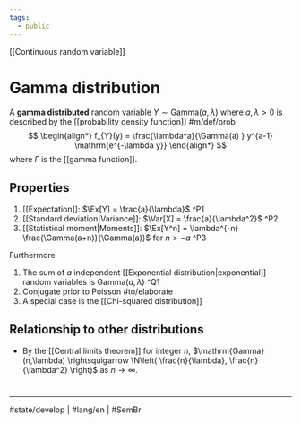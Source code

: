 ```yaml
---
tags:
  - public
---
```

[[Continuous random variable]]
# Gamma distribution

A **gamma distributed** random variable $Y \sim \mathrm{Gamma}(a,\lambda)$ where $a,\lambda>0$ is described by the [[probability density function]] #m/def/prob 
$$
\begin{align*}
f_{Y}(y) = \frac{\lambda^a}{\Gamma(a) } y^{a-1} \mathrm{e^{-\lambda y}}
\end{align*}
$$
where $\Gamma$ is the [[gamma function]].

## Properties

1. [[Expectation]]: $\Ex[Y] = \frac{a}{\lambda}$ ^P1
2. [[Standard deviation|Variance]]: $\Var[X] = \frac{a}{\lambda^2}$ ^P2
3. [[Statistical moment|Moments]]: $\Ex[Y^n] = \lambda^{-n} \frac{\Gamma(a+n)}{\Gamma(a)}$ for $n > -a$ ^P3

Furthermore

1. The sum of $a$ independent [[Exponential distribution|exponential]] random variables is $\mathrm{Gamm a}(a,\lambda)$ ^Q1
2. Conjugate prior to Poisson #to/elaborate 
3. A special case is the [[Chi-squared distribution]]

## Relationship to other distributions

- By the [[Central limits theorem]] for integer $n$, $\mathrm{Gamma}(n,\lambda) \rightsquigarrow \N\left( \frac{n}{\lambda}, \frac{n}{\lambda^2} \right)$ as $n \to \infty$.

#
---
#state/develop | #lang/en | #SemBr 